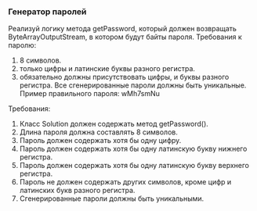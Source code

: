 
### Генератор паролей

Реализуй логику метода getPassword, который должен возвращать ByteArrayOutputStream, в котором будут байты пароля.
Требования к паролю:
1) 8 символов.
2) только цифры и латинские буквы разного регистра.
3) обязательно должны присутствовать цифры, и буквы разного регистра.
Все сгенерированные пароли должны быть уникальные.
Пример правильного пароля:
wMh7smNu


Требования:
1.	Класс Solution должен содержать метод getPassword().
2.	Длина пароля должна составлять 8 символов.
3.	Пароль должен содержать хотя бы одну цифру.
4.	Пароль должен содержать хотя бы одну латинскую букву нижнего регистра.
5.	Пароль должен содержать хотя бы одну латинскую букву верхнего регистра.
6.	Пароль не должен содержать других символов, кроме цифр и латинских букв разного регистра.
7.	Сгенерированные пароли должны быть уникальными.


